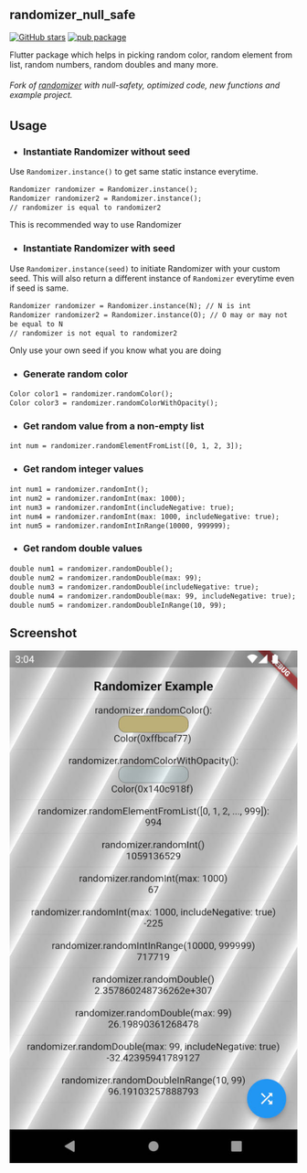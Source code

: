 ## randomizer_null_safe

[![GitHub stars](https://img.shields.io/github/stars/ZaifSenpai/randomizer)](https://github.com/ZaifSenpai/randomizer/stargazers) [![pub package](https://img.shields.io/pub/v/randomizer_null_safe)](https://pub.dev/packages/randomizer_null_safe)

Flutter package which helps in picking random color, random element from list, random numbers,
random doubles and many more.

###### Fork of [randomizer](https://github.com/SivaramNalliboyana/Randomizer) with null-safety, optimized code, new functions and example project.

## Usage

* ### Instantiate Randomizer without seed

Use `Randomizer.instance()` to get same static instance everytime.

```
Randomizer randomizer = Randomizer.instance();
Randomizer randomizer2 = Randomizer.instance();
// randomizer is equal to randomizer2
```

This is recommended way to use Randomizer

* ### Instantiate Randomizer with seed

Use `Randomizer.instance(seed)` to initiate Randomizer with your custom seed. This will also return
a different instance of `Randomizer` everytime even if seed is same.

```
Randomizer randomizer = Randomizer.instance(N); // N is int
Randomizer randomizer2 = Randomizer.instance(O); // O may or may not be equal to N
// randomizer is not equal to randomizer2
```

Only use your own seed if you know what you are doing

* ### Generate random color

```
Color color1 = randomizer.randomColor();
Color color3 = randomizer.randomColorWithOpacity();
```

* ### Get random value from a non-empty list

```
int num = randomizer.randomElementFromList([0, 1, 2, 3]);
```

* ### Get random integer values

```
int num1 = randomizer.randomInt();
int num2 = randomizer.randomInt(max: 1000);
int num3 = randomizer.randomInt(includeNegative: true);
int num4 = randomizer.randomInt(max: 1000, includeNegative: true);
int num5 = randomizer.randomIntInRange(10000, 999999);
```

* ### Get random double values

```
double num1 = randomizer.randomDouble();
double num2 = randomizer.randomDouble(max: 99);
double num3 = randomizer.randomDouble(includeNegative: true);
double num4 = randomizer.randomDouble(max: 99, includeNegative: true);
double num5 = randomizer.randomDoubleInRange(10, 99);
```

## Screenshot

![Example](./screenshot.jpg)

